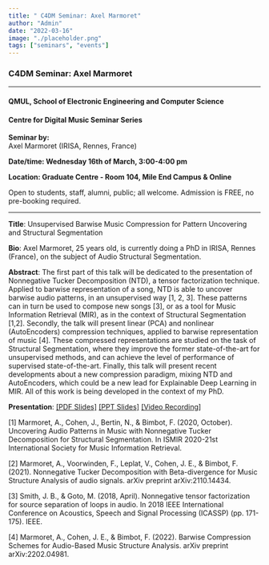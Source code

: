 ```yaml
---
title: " C4DM Seminar: Axel Marmoret"
author: "Admin"
date: "2022-03-16"
image: "./placeholder.png"
tags: ["seminars", "events"]
---
```



### C4DM Seminar: Axel Marmoret
-----------------

#### QMUL, School of Electronic Engineering and Computer Science

#### Centre for Digital Music Seminar Series

**Seminar by:**   
    Axel Marmoret (IRISA, Rennes, France)

**Date/time: Wednesday 16th of March, 3:00-4:00 pm**

**Location: Graduate Centre - Room 104, Mile End Campus & Online**

Open to students, staff, alumni, public; all welcome.
Admission is FREE, no pre-booking required.

-----------------

<b>Title</b>: Unsupervised Barwise Music Compression for Pattern Uncovering and Structural Segmentation

<b>Bio</b>: 
Axel Marmoret, 25 years old, is currently doing a PhD in IRISA, Rennes (France), on the subject of Audio Structural Segmentation.

<b>Abstract</b>:
The first part of this talk will be dedicated to the presentation of Nonnegative Tucker Decomposition (NTD), a tensor factorization technique. Applied to barwise representation of a song, NTD is able to uncover barwise audio patterns, in an unsupervised way [1, 2, 3]. These patterns can in turn be used to compose new songs [3], or as a tool for Music Information Retrieval (MIR), as in the context of Structural Segmentation [1,2].
Secondly, the talk will present linear (PCA) and nonlinear (AutoEncoders) compression techniques, applied to barwise representation of music [4]. These compressed representations are studied on the task of Structural Segmentation, where they improve the former state-of-the-art for unsupervised methods, and can achieve the level of performance of supervised state-of-the-art.
Finally, this talk will present recent developments about a new compression paradigm, mixing NTD and AutoEncoders, which could be a new lead for Explainable Deep Learning in MIR.
All of this work is being developed in the context of my PhD.

<b>Presentation</b>: <a href="https://drive.google.com/file/d/1L315aWbZBE_OmO1vy0RUBwottBmdtChY/view?usp=sharing">[PDF Slides]</a> <a href="https://docs.google.com/presentation/d/1Y7KZOd72a3jtnuN3SnVk0XnR4aUGy6Bj/edit?usp=sharing&ouid=106885667490850476381&rtpof=true&sd=true">[PPT Slides]</a> <a href="https://www.youtube.com/watch?v=DMPe79KLasg">[Video Recording]</a>

[1] Marmoret, A., Cohen, J., Bertin, N., & Bimbot, F. (2020, October). Uncovering Audio Patterns in Music with Nonnegative Tucker Decomposition for Structural Segmentation. In ISMIR 2020-21st International Society for Music Information Retrieval.

[2] Marmoret, A., Voorwinden, F., Leplat, V., Cohen, J. E., & Bimbot, F. (2021). Nonnegative Tucker Decomposition with Beta-divergence for Music Structure Analysis of audio signals. arXiv preprint arXiv:2110.14434.

[3] Smith, J. B., & Goto, M. (2018, April). Nonnegative tensor factorization for source separation of loops in audio. In 2018 IEEE International Conference on Acoustics, Speech and Signal Processing (ICASSP) (pp. 171-175). IEEE.

[4] Marmoret, A., Cohen, J. E., & Bimbot, F. (2022). Barwise Compression Schemes for Audio-Based Music Structure Analysis. arXiv preprint arXiv:2202.04981.

